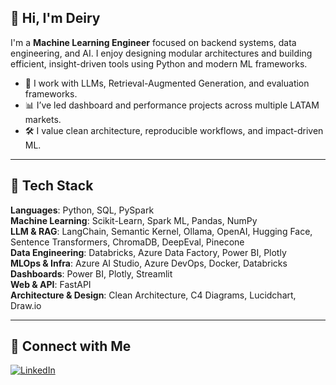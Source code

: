 ## 👋 Hi, I'm Deiry

I'm a **Machine Learning Engineer** focused on backend systems, data engineering, and AI. I enjoy designing modular architectures and building efficient, insight-driven tools using Python and modern ML frameworks.

- 🧠 I work with LLMs, Retrieval-Augmented Generation, and evaluation frameworks.
- 📊 I’ve led dashboard and performance projects across multiple LATAM markets.
- 🛠 I value clean architecture, reproducible workflows, and impact-driven ML.

---

## 🧬 Tech Stack

**Languages**: Python, SQL, PySpark  
**Machine Learning**: Scikit-Learn, Spark ML, Pandas, NumPy  
**LLM & RAG**: LangChain, Semantic Kernel, Ollama, OpenAI, Hugging Face, Sentence Transformers, ChromaDB, DeepEval, Pinecone  
**Data Engineering**: Databricks, Azure Data Factory, Power BI, Plotly  
**MLOps & Infra**: Azure AI Studio, Azure DevOps, Docker, Databricks  
**Dashboards**: Power BI, Plotly, Streamlit  
**Web & API**: FastAPI  
**Architecture & Design**: Clean Architecture, C4 Diagrams, Lucidchart, Draw.io

---

## 🔗 Connect with Me

[![LinkedIn](https://img.shields.io/badge/LinkedIn-blue?style=for-the-badge&logo=linkedin&logoColor=white)](https://www.linkedin.com/in/deiry-sofia/)

